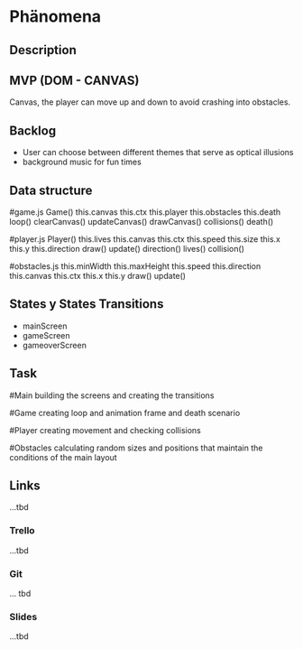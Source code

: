 # Phänomena

## Description



## MVP (DOM - CANVAS)
Canvas, the player can move up and down to avoid crashing into obstacles.


## Backlog
- User can choose between different themes that serve as optical illusions
- background music for fun times 


## Data structure
#game.js 
Game()
this.canvas
this.ctx
this.player
this.obstacles
this.death
loop()
clearCanvas()
updateCanvas()
drawCanvas()
collisions()
death()

#player.js
Player()
this.lives
this.canvas
this.ctx
this.speed
this.size
this.x
this.y
this.direction
draw()
update()
direction()
lives()
collision()

#obstacles.js
this.minWidth
this.maxHeight
this.speed
this.direction
this.canvas
this.ctx
this.x
this.y
draw()
update()


## States y States Transitions

- mainScreen
- gameScreen
- gameoverScreen


## Task

#Main
building the screens and creating the transitions

#Game
creating loop and animation frame
and death scenario

#Player
creating movement and checking collisions

#Obstacles
calculating random sizes and positions that maintain the conditions of the main layout 


## Links
...tbd

### Trello
...tbd


### Git
... tbd


### Slides
...tbd
